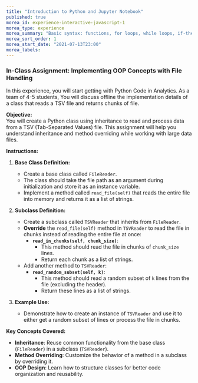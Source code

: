 ```yaml
---
title: "Introduction to Python and Jupyter Notebook"
published: true
morea_id: experience-interactive-javascript-1
morea_type: experience
morea_summary: "Basic syntax: functions, for loops, while loops, if-then-else, arrays, objects"
morea_sort_order: 1
morea_start_date: "2021-07-13T23:00"
morea_labels:
---
```



### In-Class Assignment: Implementing OOP Concepts with File Handling

In this experience, you will start getting with Python Code in Analytics. As a team of 4-5 students, You will discuss offline the implementation details of a class that reads a TSV file and returns chunks of file.

**Objective:**  
You will create a Python class using inheritance to read and process data from a TSV (Tab-Separated Values) file. This assignment will help you understand inheritance and method overriding while working with large data files.

**Instructions:**

1. **Base Class Definition:**  
   - Create a base class called `FileReader`.
   - The class should take the file path as an argument during initialization and store it as an instance variable.
   - Implement a method called `read_file(self)` that reads the entire file into memory and returns it as a list of strings.

2. **Subclass Definition:**  
   - Create a subclass called `TSVReader` that inherits from `FileReader`.
   - **Override** the `read_file(self)` method in `TSVReader` to read the file in chunks instead of reading the entire file at once:
     - **`read_in_chunks(self, chunk_size)`**:
       - This method should read the file in chunks of `chunk_size` lines.
       - Return each chunk as a list of strings.
   - Add another method to `TSVReader`:
     - **`read_random_subset(self, k)`**:
       - This method should read a random subset of `k` lines from the file (excluding the header).
       - Return these lines as a list of strings.

3. **Example Use:**  
   - Demonstrate how to create an instance of `TSVReader` and use it to either get a random subset of lines or process the file in chunks.


**Key Concepts Covered:**
- **Inheritance**: Reuse common functionality from the base class (`FileReader`) in a subclass (`TSVReader`).
- **Method Overriding**: Customize the behavior of a method in a subclass by overriding it.
- **OOP Design**: Learn how to structure classes for better code organization and reusability.

